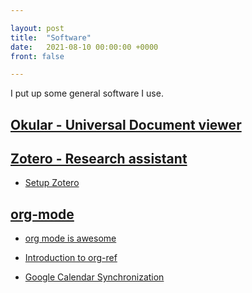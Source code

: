 ```yaml
---

layout: post
title:  "Software"
date:   2021-08-10 00:00:00 +0000
front: false

---
```


I put up some general software I use.

## [Okular - Universal Document viewer](https://okular.kde.org/)

## [Zotero - Research assistant](https://www.zotero.org/)

- [Setup Zotero](https://www.researchgate.net/publication/325828616_Tutorial_The_Best_Reference_Manager_Setup_Zotero_ZotFile_Cloud_Storage)

## [org-mode](https://orgmode.org/)

- [org mode is awesome](https://www.youtube.com/watch?v=fgizHHd7nOo)

- [Introduction to org-ref](https://www.youtube.com/watch?v=2t925KRBbFc)

- [Google Calendar Synchronization](https://orgmode.org/worg/org-tutorials/org-google-sync.html)




